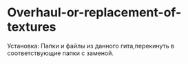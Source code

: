 # Overhaul-or-replacement-of-textures
Установка: Папки и файлы из данного гита,перекинуть в соответствующие папки с заменой.
